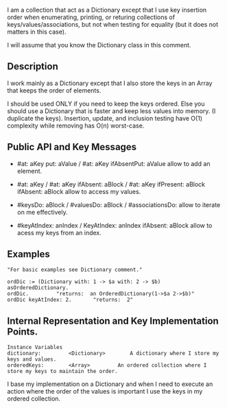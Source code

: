 I am a collection that act as a Dictionary except that I use key insertion order when enumerating, printing, or returing collections of keys/values/associations, but not when testing for equality (but it does not matters in this case).I will assume that you know the Dictionary class in this comment.Description--------------------I work mainly as a Dictionary except that I also store the keys in an Array that keeps the order of elements. I should be used ONLY if you need to keep the keys ordered. Else you should use a Dictionary that is faster and keep less values into memory. (I duplicate the keys).Insertion, update, and inclusion testing have O(1) complexity while removing has O(n) worst-case.Public API and Key Messages--------------------- #at: aKey put: aValue / #at: aKey ifAbsentPut: aValue 		allow to add an element.  - #at: aKey / #at: aKey ifAbsent: aBlock / #at: aKey ifPresent: aBlock ifAbsent: aBlock 		allow to access my values.- #keysDo: aBlock / #valuesDo: aBlock / #associationsDo: 		allow to iterate on me effectively.		- #keyAtIndex: anIndex / KeyAtIndex: anIndex ifAbsent: aBlock 		allow to acess my keys from an index.Examples------------------	"For basic examples see Dictionary comment."		ordDic := (Dictionary with: 1 -> $a with: 2 -> $b) asOrderedDictionary.	ordDic.   		"returns:  an OrderedDictionary(1->$a 2->$b)"	ordDic keyAtIndex: 2.		"returns:  2"	Internal Representation and Key Implementation Points.-------------------    Instance Variables	dictionary:			<Dictionary>		A dictionary where I store my keys and values.	orderedKeys:		<Array>			An ordered collection where I store my keys to maintain the order.I base my implementation on a Dictionary and when I need to execute an action where the order of the values is important I use the keys in my ordered collection.
